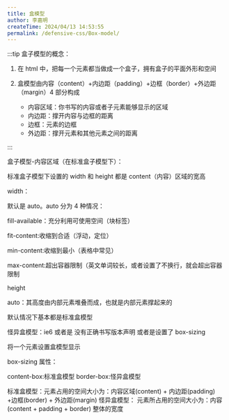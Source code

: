 ```yaml
---
title: 盒模型
author: 李嘉明
createTime: 2024/04/13 14:53:55
permalink: /defensive-css/Box-model/
---
```


:::tip
盒子模型的概念：

1. 在 html 中，把每一个元素都当做成一个盒子，拥有盒子的平面外形和空间
2. 盒模型由内容（content）+内边距（padding）+边框（border）+外边距（margin）4 部分构成

   - 内容区域：你书写的内容或者子元素能够显示的区域
   - 内边距：撑开内容与边框的距离
   - 边框：元素的边框
   - 外边距：撑开元素和其他元素之间的距离

:::

盒子模型-内容区域（在标准盒子模型下）：

标准盒子模型下设置的 width 和 height 都是 content（内容）区域的宽高

width：

默认是 auto。auto 分为 4 种情况：

fill-available：充分利用可使用空间（块标签）

fit-content:收缩到合适（浮动，定位）

min-content:收缩到最小（表格中常见）

max-content:超出容器限制（英文单词较长，或者设置了不换行，就会超出容器限制

height

auto：其高度由内部元素堆叠而成，也就是内部元素撑起来的

默认情况下基本都是标准盒模型

怪异盒模型：ie6 或者是 没有正确书写版本声明 或者是设置了 box-sizing

将一个元素设置盒模型显示

box-sizing 属性：

content-box:标准盒模型
border-box:怪异盒模型

标准盒模型：元素占用的空间大小为：内容区域(content) + 内边距(padding) +边框(border) + 外边距(margin)
怪异盒模型： 元素所占用的空间大小为：内容(content + padding + border) 整体的宽度
